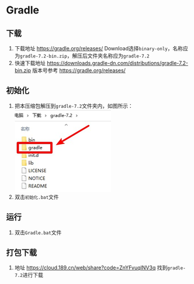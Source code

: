 # Gradle

## 下载
1. 下载地址 https://gradle.org/releases/ Download选择`binary-only`，名称应为`gradle-7.2-bin.zip`，解压后文件夹名称应为`gradle-7.2`
2. 快速下载地址 https://downloads.gradle-dn.com/distributions/gradle-7.2-bin.zip 版本号参考 https://gradle.org/releases/

## 初始化
1. 把本压缩包解压到`gradle-7.2`文件夹内，如图所示：  
![初始化示例](img/初始化示例.jpg)
2. 双击`初始化.bat`文件

## 运行
1. 双击`Gradle.bat`文件

## 打包下载
1. 地址 https://cloud.189.cn/web/share?code=ZnYFvuqINV3q 找到`gradle-7.2`进行下载  
